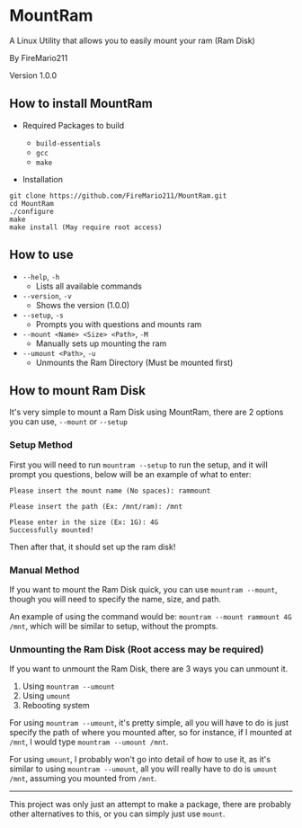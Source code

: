# MountRam

A Linux Utility that allows you to easily mount your ram (Ram Disk)

By FireMario211

Version 1.0.0

## How to install MountRam
* Required Packages to build
	* `build-essentials`
	* `gcc`
	* `make`

* Installation
```
git clone https://github.com/FireMario211/MountRam.git
cd MountRam
./configure
make
make install (May require root access)
```

## How to use
* `--help`, `-h`
	* Lists all available commands
* `--version`, `-v`
	* Shows the version (1.0.0)
* `--setup`, `-s`
	* Prompts you with questions and mounts ram
* `--mount <Name> <Size> <Path>`, `-M`
	* Manually sets up mounting the ram
* `--umount <Path>`, `-u`
	* Unmounts the Ram Directory (Must be mounted first)

## How to mount Ram Disk
It's very simple to mount a Ram Disk using MountRam, there are 2 options you can use, `--mount` or `--setup`

### Setup Method
First you will need to run `mountram --setup` to run the setup, and it will prompt you questions, below will be an example of what to enter:
```
Please insert the mount name (No spaces): rammount

Please insert the path (Ex: /mnt/ram): /mnt

Please enter in the size (Ex: 1G): 4G
Successfully mounted!
```
Then after that, it should set up the ram disk!

### Manual Method
If you want to mount the Ram Disk quick, you can use `mountram --mount`, though you will need to specify the name, size, and path.

An example of using the command would be: `mountram --mount rammount 4G /mnt`, which will be similar to setup, without the prompts.

### Unmounting the Ram Disk (Root access may be required)
If you want to unmount the Ram Disk, there are 3 ways you can unmount it.
1. Using `mountram --umount`
2. Using `umount`
3. Rebooting system

For using `mountram --umount`, it's pretty simple, all you will have to do is just specify the path of where you mounted after, so for instance, if I mounted at `/mnt`, I would type `mountram --umount /mnt`.

For using `umount`, I probably won't go into detail of how to use it, as it's similar to using `mountram --umount`, all you will really have to do is `umount /mnt`, assuming you mounted from `/mnt`.


------------

This project was only just an attempt to make a package, there are probably other alternatives to this, or you can simply just use `mount`.
